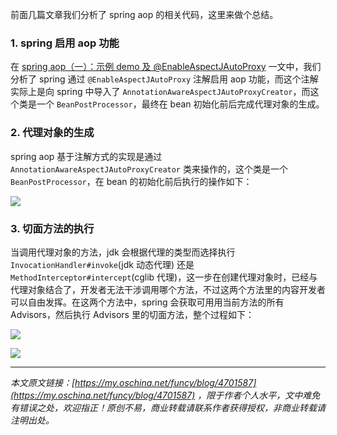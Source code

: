 前面几篇文章我们分析了 spring aop 的相关代码，这里来做个总结。

### 1\. spring 启用 aop 功能

在 [spring aop（一）：示例 demo 及 @EnableAspectJAutoProxy](https://my.oschina.net/funcy/blog/4678093 "spring aop（一）：示例 demo 及 @EnableAspectJAutoProxy") 一文中，我们分析了 spring 通过 `@EnableAspectJAutoProxy` 注解启用 aop 功能，而这个注解实际上是向 spring 中导入了 `AnnotationAwareAspectJAutoProxyCreator`，而这个类是一个 `BeanPostProcessor`，最终在 bean 初始化前后完成代理对象的生成。

### 2\. 代理对象的生成

spring aop 基于注解方式的实现是通过 `AnnotationAwareAspectJAutoProxyCreator` 类来操作的，这个类是一个 `BeanPostProcessor`，在 bean 的初始化前后执行的操作如下：


![](https://java-tutorial.oss-cn-shanghai.aliyuncs.com/up-c634a0bda86d94cce68aaa46ac74f57d41d.png)

### 3\. 切面方法的执行

当调用代理对象的方法，jdk 会根据代理的类型而选择执行 `InvocationHandler#invoke`(jdk 动态代理) 还是 `MethodInterceptor#intercept`(cglib 代理)，这一步在创建代理对象时，已经与代理对象结合了，开发者无法干涉调用哪个方法，不过这两个方法里的内容开发者可以自由发挥。在这两个方法中，spring 会获取可用用当前方法的所有 Advisors，然后执行 Advisors 里的切面方法，整个过程如下：


![](https://java-tutorial.oss-cn-shanghai.aliyuncs.com/up-96bb9ba4b77e60a85a1da1c2cec3858edf7.png) 

![](https://java-tutorial.oss-cn-shanghai.aliyuncs.com/up-013fb0c06e03fbe5044c211497df8ce306a.png)

* * *

_本文原文链接：[https://my.oschina.net/funcy/blog/4701587](https://my.oschina.net/funcy/blog/4701587) ，限于作者个人水平，文中难免有错误之处，欢迎指正！原创不易，商业转载请联系作者获得授权，非商业转载请注明出处。_

